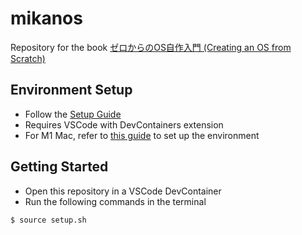 # mikanos

Repository for the book [ゼロからのOS自作入門 (Creating an OS from Scratch)](https://www.amazon.co.jp/dp/4839975868)

## Environment Setup

- Follow the [Setup Guide](https://zenn.dev/sarisia/articles/6b57ea835344b6)
- Requires VSCode with DevContainers extension
- For M1 Mac, refer to [this guide](https://github.com/sarisia/mikanos-docker#m1-mac-での動作は) to set up the environment

## Getting Started
- Open this repository in a VSCode DevContainer
- Run the following commands in the terminal
```bash
$ source setup.sh
```
